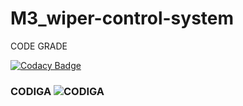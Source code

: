 # M3_wiper-control-system

CODE GRADE

[![Codacy Badge](https://app.codacy.com/project/badge/Grade/7874b986ed3e4b3d842578418b125f0e)](https://www.codacy.com/gh/JaganPrrashanthS/M3_wiper-control-system/dashboard?utm_source=github.com&amp;utm_medium=referral&amp;utm_content=JaganPrrashanthS/M3_wiper-control-system&amp;utm_campaign=Badge_Grade)


### CODIGA ![CODIGA](https://api.codiga.io/project/33362/score/svg)
